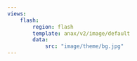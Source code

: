 ```yaml
---
views:
    flash:
        region: flash
        template: anax/v2/image/default
        data:
            src: "image/theme/bg.jpg"
---
```

